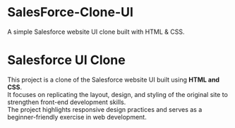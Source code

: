 # SalesForce-Clone-UI
A simple Salesforce website UI clone built with HTML &amp; CSS.
<br>
# Salesforce UI Clone

This project is a clone of the Salesforce website UI built using **HTML and CSS**.  
It focuses on replicating the layout, design, and styling of the original site to strengthen front-end development skills.  
The project highlights responsive design practices and serves as a beginner-friendly exercise in web development.
